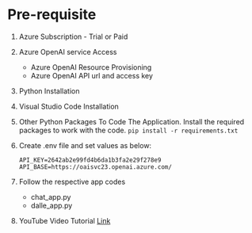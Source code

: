 # Pre-requisite

1. Azure Subscription - Trial or Paid
2. Azure OpenAI service Access
	+ Azure OpenAI Resource Provisioning
	+ Azure OpenAI API url and access key
3. Python Installation
4. Visual Studio Code Installation
5. Other Python Packages To Code The Application. Install the required packages to work with the code.
    `pip install -r requirements.txt`

6. Create .env file and set values as below:
	```
	API_KEY=2642ab2e99fd4b6da1b3fa2e29f278e9
	API_BASE=https://oaisvc23.openai.azure.com/
	```
7. Follow the respective app codes
	+ chat_app.py
	+ dalle_app.py

8. YouTube Video Tutorial [Link](https://github.com/sarfarazit08/Streamlit-Azure-OpenAI-WebApp.git)
